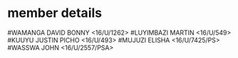 # member details
#WAMANGA DAVID BONNY <16/U/1262>
#LUYIMBAZI MARTIN  <16/U/549>
#KUUYU JUSTIN PICHO <16/U/493>
#MUJUZI ELISHA <16/U/7425/PS>
#WASSWA JOHN <16/U/2557/PSA>
